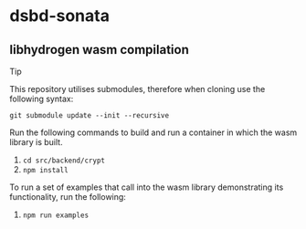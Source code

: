 # dsbd-sonata

## libhydrogen wasm compilation

>[!TIP]
> This repository utilises submodules, therefore when cloning use the following syntax:
>```
>git submodule update --init --recursive
>```

Run the following commands to build and run a container in which the wasm library is built.

1. `cd src/backend/crypt`
2. `npm install`

To run a set of examples that call into the wasm library demonstrating its functionality, run the following:

1. `npm run examples`